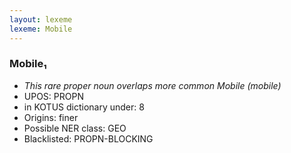 ```yaml
---
layout: lexeme
lexeme: Mobile
---
```


###  Mobile₁

* _This rare proper noun overlaps more common *Mobile* (mobile)_
* UPOS:  PROPN
* in KOTUS dictionary under:  8
* Origins: finer 
* Possible NER class:  GEO
* Blacklisted:  PROPN-BLOCKING

